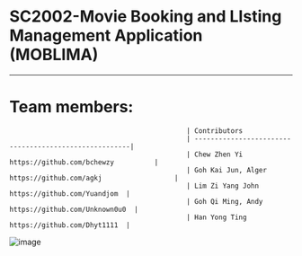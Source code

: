 
# SC2002-Movie Booking and LIsting Management Application (MOBLIMA)
-----------------------------
# Team members:


                                                | Contributors                                            
                                                | ------------------------------------------------------|
                                                | Chew Zhen Yi https://github.com/bchewzy          |
                                                | Goh Kai Jun, Alger https://github.com/agkj                  |             
                                                | Lim Zi Yang John  https://github.com/Yuandjom  | 
                                                | Goh Qi Ming, Andy  https://github.com/Unknown0u0  | 
                                                | Han Yong Ting  https://github.com/Dhyt1111  | 


![image](https://user-images.githubusercontent.com/39144132/201506237-9969ecf8-a752-41c1-bad4-68fa3fa79642.png)


